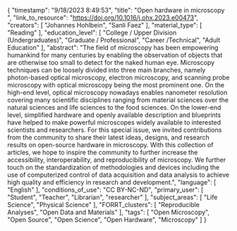 {
    "timestamp": "9/18/2023 8:49:53",
    "title": "Open hardware in microscopy ",
    "link_to_resource": "https://doi.org/10.1016/j.ohx.2023.e00473",
    "creators": [
        "Johannes Hohlbein",
        "Sanli Faez"
    ],
    "material_type": [
        "Reading"
    ],
    "education_level": [
        "College / Upper Division (Undergraduates)",
        "Graduate / Professional",
        "Career /Technical",
        "Adult Education"
    ],
    "abstract": "The field of microscopy has been empowering humankind for many centuries by enabling the observation of objects that are otherwise too small to detect for the naked human eye. Microscopy techniques can be loosely divided into three main branches, namely photon-based optical microscopy, electron microscopy, and scanning probe microscopy with optical microscopy being the most prominent one. On the high-end level, optical microscopy nowadays enables nanometer resolution covering many scientific disciplines ranging from material sciences over the natural sciences and life sciences to the food sciences. On the lower-end level, simplified hardware and openly available description and blueprints have helped to make powerful microscopes widely available to interested scientists and researchers. For this special issue, we invited contributions from the community to share their latest ideas, designs, and research results on open-source hardware in microscopy. With this collection of articles, we hope to inspire the community to further increase the accessibility, interoperability, and reproducibility of microscopy. We further touch on the standardization of methodologies and devices including the use of computerized control of data acquisition and data analysis to achieve high quality and efficiency in research and development.",
    "language": [
        "English"
    ],
    "conditions_of_use": "CC BY-NC-ND",
    "primary_user": [
        "Student",
        "Teacher",
        "Librarian",
        "researcher"
    ],
    "subject_areas": [
        "Life Science",
        "Physical Science"
    ],
    "FORRT_clusters": [
        "Reproducible Analyses",
        "Open Data and Materials"
    ],
    "tags": [
        "Open Microscopy",
        "Open Source",
        "Open Science",
        "Open Hardware",
        "Microscopy"
    ]
}